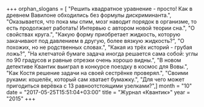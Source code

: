 +++
orphan_slogans = [ "Решить квадратное уравнение - просто! Как в древнем Вавилоне обходились без формулы дискриминанта.", "Оказывается, что пока мы спим, мозг наводит порядок в организме, то есть продолжает работать! Интервью с автором новой теории сна.", "О свойствах круга.", "Какую форму приобретает жидкость, которую закачивают под давлением в другую, более вязкую жидкость?", "О похожих, но не родственных словах.", "Какая из трёх историй - грубая ложь?", "На клетчатой бумаге задача иногда решается сама собой: углы по 90 градусов и равные отрезки очень хорошо видны.", "В новом детективе Квантик выиграл в конкурсе поездку в космос для Вовы.", "Как Костя решение задачи на своей сестрёнке проверял.", "Своими руками: кошелёк, который сам хватает бумажку.", "Для чего может пригодиться верёвка с 13 равноотстоящими узелками?",]
month = "10"
date = "2017-05-25T15:51:04+03:00"
title = "Журнал «Квантик»"
year = "2015"
+++
